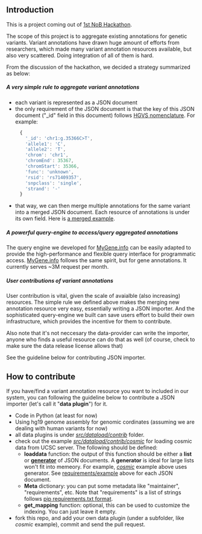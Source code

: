Introduction
-------------

This is a project coming out of [1st NoB Hackathon](https://github.com/Network-of-BioThings/nob-hq/wiki/1st-Network-of-BioThings-Hackathon).

The scope of this project is to aggregate existing annotations for genetic variants. Variant annotations have drawn huge amount of efforts from researchers, which made many variant annotation resources available, but also very scattered. Doing integration of all of them is hard.

From the discussion of the hackathon, we decided a strategy summarized as below:

##### A very simple rule to aggregate variant annotations
  * each variant is represented as a JSON document
  * the only requirement of the JSON document is that the key of this JSON document ("_id" field in this document) follows [HGVS nomenclature](http://www.hgvs.org/mutnomen/recs-DNA.html). For example:

   ```javascript
        {
          '_id': 'chr1:g.35366C>T',
          'allele1': 'C',
          'allele2': 'T',
          'chrom': 'chr1',
          'chromEnd': 35367,
          'chromStart': 35366,
          'func': 'unknown',
          'rsid': 'rs71409357',
          'snpclass': 'single',
          'strand': '-'
        }
  ```
  * that way, we can then merge multiple annotations for the same variant into a merged JSON document. Each resource of annotations is under its own field. Here is [a merged example](https://gist.github.com/newgene/9251a2036918caea694c).
  
  
##### A powerful query-engine to access/query aggregated annotations

  The query engine we developed for [MyGene.info](http://mygene.info) can be easily adapted to provide the high-performance and flexible query interface for programmatic access. [MyGene.info](http://mygene.info) follows the same spirit, but for gene annotations. It currently serves ~3M request per month.
  
##### User contributions of variant annotations

  User contribution is vital, given the scale of avaialble (also increasing) resources. The simple rule we defined above makes the merging new annotation resource very easy, essentially writing a JSON importer. And the sophisticated query-engine we built can save users effort to build their own infrastructure, which provides the incentive for them to contribute.
  
  Also note that it's not neccesary the data-provider can write the importer, anyone who finds a useful resource can do that as well (of course, check to make sure the data release license allows that)

  See the guideline below for contributing JSON importer.
  
How to contribute
------------------

If you have/find a variant annotation resource you want to included in our system, you can following the guideline below to contribute a JSON importer (let's call it "**data plugin**") for it.

* Code in Python (at least for now)
* Using hg19 genome assembly for genomic cordinates (assuming we are dealing with human variants for now)
* all data plugins is under *[src/dataload/contrib](https://github.com/Network-of-BioThings/myvariant.info/tree/master/src/dataload/contrib)* folder.
* check out the example *[src/dataload/contrib/cosmic](https://github.com/Network-of-BioThings/myvariant.info/tree/master/src/dataload/contrib/cosmic)* for loading cosmic data from UCSC server. The following should be defined:
  * **loaddata** function: the output of this function should be either a **list** or **[generator](https://wiki.python.org/moin/Generators)** of JSON documents. A **generator** is ideal for large lists won't fit into memeory. For example, [*cosmic*](https://github.com/Network-of-BioThings/myvariant.info/tree/master/src/dataload/contrib/cosmic) example above uses generator. See [requirements/example](#a-very-simple-rule-to-aggregate-variant-annotations) above for each JSON document.
  * **Meta** dictionary: you can put some metadata like "maintainer", "requirements", etc. Note that "requirements" is a list of strings follows [pip requirements.txt format](https://pip.pypa.io/en/1.1/requirements.html).
  * **get_mapping** function: optional, this can be used to customize the indexing. You can just leave it empty.
* fork this repo, and add your own data plugin (under a subfolder, like *cosmic* example), commit and send the pull request.

